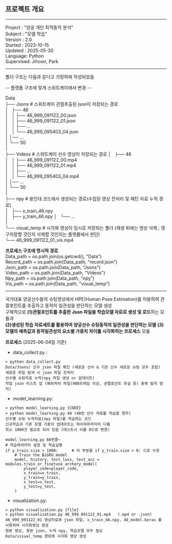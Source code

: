 

## 프로젝트 개요  
---  

Project : "양궁 개인 최적동작 분석"  
Subject : "모델 학습"  
Version : 2.0  
Started : 2023-10-15  
Updated : 2025-05-30  
Language: Python  
Supervised: Jihoon, Park  

---  

폴더 구조는 다음과 같다고 가정하에 작성되었음  

-- 플랫폼 구조에 맞게 스위트케이에서 변경 --  
  
  
Data  
├── Jsons       # 스위트케이 관절추출된 json이 저장되는 경로  
│   ├── 46  
│   │   ├── 46_999_091122_00.json  
│   │   ├── 46_999_091122_01.json  
│   │   ├── ...  
│   │   └── 46_999_095403_04.json  
│   │── ...  
│   └── 50  
│  
├── Videos      # 스위트케이 선수 영상이 저장되는 경로 
│   ├── 46  
│   │   ├── 46_999_091122_00.mp4  
│   │   ├── 46_999_091122_01.mp4  
│   │   ├── ...  
│   │   └── 46_999_095403_04.mp4  
│   │── ...  
│   └── 50  
│  
├── npy         # 용인대 코드에서 생성되는 경로(수집된 영상 전처리 및 패턴 자료 누적 경로)  
│   ├── x_train_46.npy  
│   ├── y_train_46.npy 
│   └── ...  
│  
└── visual_temp # 시각화 영상이 임시로 저장되는 폴더 (재생 뒤에는 영상 삭제 ; 영구저장할 것인지 삭제할 것인지는 플랫폼에서 판단)  
    └── 46_999_091122_01_vis.mp4  


**프로세스 구조에 명시적 경로**  
Data_path = os.path.join(os.getcwd(), "Data")  
Record_path = os.path.join(Data_path, "record.json")  
Json_path = os.path.join(Data_path, "Jsons")  
Video_path = os.path.join(Data_path, "Videos")  
Npy_path = os.path.join(Data_path, "npy")  
Vis_path = os.path.join(Data_path, "visual_temp")  
  
  
---  
국가대표 양궁선수들의 슈팅영상에서 HPE(Human Pose Estimation)를 이용하여 관절포인트를 추출하고 동작의 일관성을 판단하는 모델 생성    
구체적으로 **(1)관절포인트를 추출한 Json 파일을 학습모델 자료로 생성 및 로드**하는 모듈과   
**(2)생성된 학습 자료세트를 활용하여 양궁선수 슈팅동작의 일관성을 판단하는 모델**
**(3)모델의 예측값과 동작일관성의 요소별 가중치 차이를 시각화하는 프로세스** 모듈
  
  
  
**프로세스**  (2025-06-04일 기준)  

- data_collect.py :  
```
> python data_collect.py
Data/Jsons/ 신규 json 파일 확인 (새로운 선수 & 기존 선수 새로운 슈팅 모두 포함)  
새로운 파일 탐색 시 json 파일 전처리  
선수별 슈팅자료 누적(npy 파일 생성 or 업데이트)  
작업 json 리스트 업 (예외처리 파일(900프레임 이상, 관절포인트 유실 등) 중복 탐지 방지)
```
  
- model_learning.py:  
```
> python model_learning.py {CODE}  
> python model_learning.py 48 (48번 선수 자료를 학습할 경우)  
선수별 슈팅 누적자료(npy 파일)를 학습하는 코드  
신규학습과 기존 모델 가중치 업데이트는 하이퍼파라미터 다름  
최소 1000건 필요로 되어 있음 (테스트시 이를 0으로 변경)  
  
model_learning.py 66번줄~  
# 학습파라미터 설정 및 학습실행  
if y_train.size > 1000:      # 이 부분을 if y_train.size > 0: 으로 수정  
    # Train the BiGRU model  
    model, history, test_loss, test_acc = modules.train_or_finetune_archery_model(  
        player_code=player_code,  
        x_train=x_train,  
        y_train=y_train,  
        x_test=x_test,  
        y_test=y_test,  
    )  
```
  
- visualization.py:  
```
> python visualization.py {file}  
> python visualization.py 46_999_091122_01.mp4   (.mp4 or .json)  
46_999_091122_01 영상자료와 json 파일, x_train_46.npy, 46_model.keras 를 사용하여 시각화영상 생성  
원본 영상, 원본 json, 누적 npy, 학습모델 모두 필요  
Data/visual_temp 경로에 시각화 영상 생성  
```


